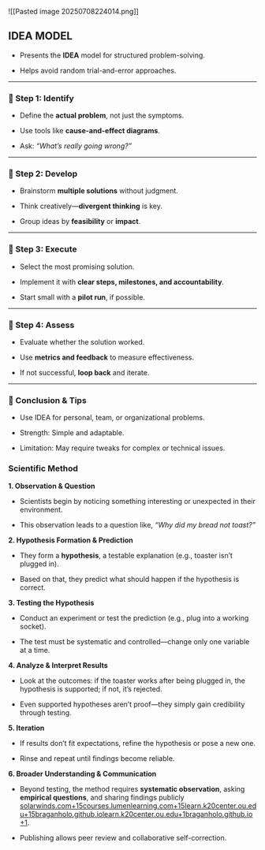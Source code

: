 ![[Pasted image 20250708224014.png]]

## IDEA MODEL

- Presents the **IDEA** model for structured problem-solving.
    
- Helps avoid random trial-and-error approaches.
    

---

### 🔸 Step 1: **Identify**

- Define the **actual problem**, not just the symptoms.
    
- Use tools like **cause-and-effect diagrams**.
    
- Ask: _“What’s really going wrong?”_
    

---

### 🔸 Step 2: **Develop**

- Brainstorm **multiple solutions** without judgment.
    
- Think creatively—**divergent thinking** is key.
    
- Group ideas by **feasibility** or **impact**.
    

---

### 🔸 Step 3: **Execute**

- Select the most promising solution.
    
- Implement it with **clear steps, milestones, and accountability**.
    
- Start small with a **pilot run**, if possible.
    

---

### 🔸 Step 4: **Assess**

- Evaluate whether the solution worked.
    
- Use **metrics and feedback** to measure effectiveness.
    
- If not successful, **loop back** and iterate.
    

---

### 📝 Conclusion & Tips

- Use IDEA for personal, team, or organizational problems.
    
- Strength: Simple and adaptable.
    
- Limitation: May require tweaks for complex or technical issues.
    

### Scientific Method

**1. Observation & Question**

- Scientists begin by noticing something interesting or unexpected in their environment.
    
- This observation leads to a question like, _“Why did my bread not toast?”_
    

**2. Hypothesis Formation & Prediction**

- They form a **hypothesis**, a testable explanation (e.g., toaster isn’t plugged in).
    
- Based on that, they predict what should happen if the hypothesis is correct.
    

**3. Testing the Hypothesis**

- Conduct an experiment or test the prediction (e.g., plug into a working socket).
    
- The test must be systematic and controlled—change only one variable at a time.
    

**4. Analyze & Interpret Results**

- Look at the outcomes: if the toaster works after being plugged in, the hypothesis is supported; if not, it’s rejected.
    
- Even supported hypotheses aren’t proof—they simply gain credibility through testing.
    

**5. Iteration**

- If results don’t fit expectations, refine the hypothesis or pose a new one.
    
- Rinse and repeat until findings become reliable.
    

**6. Broader Understanding & Communication**

- Beyond testing, the method requires **systematic observation**, asking **empirical questions**, and sharing findings publicly [solarwinds.com+15courses.lumenlearning.com+15learn.k20center.ou.edu+15](https://courses.lumenlearning.com/adolescent/chapter/the-scientific-method/?utm_source=chatgpt.com)[braganholo.github.io](https://braganholo.github.io/material/escience/02-ScientificMethod.pdf?utm_source=chatgpt.com)[learn.k20center.ou.edu+1braganholo.github.io+1](https://learn.k20center.ou.edu/lesson/346?utm_source=chatgpt.com).
    
- Publishing allows peer review and collaborative self-correction.